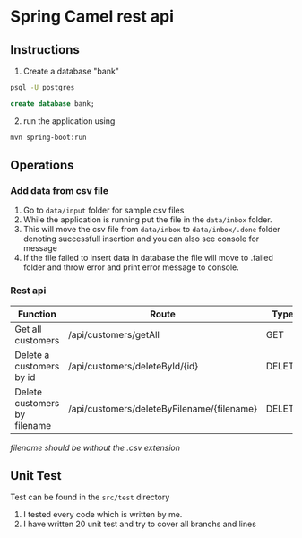 # Spring Camel rest api

## Instructions

1. Create a database "bank"

```bash
psql -U postgres
```

```sql
create database bank;
```

2. run the application using

```bash
mvn spring-boot:run
```

## Operations

### Add data from csv file

1. Go to `data/input` folder for sample csv files
2. While the application is running put the file in the `data/inbox` folder.
3. This will move the csv file from `data/inbox` to `data/inbox/.done` folder denoting successfull insertion and you can also see console for message
4. If the file failed to insert data in database the file will move to .failed folder and throw error and print error message to console.

### Rest api

| Function                     | Route                                      | Type   | Return                            |
| ---------------------------- | ------------------------------------------ | ------ | --------------------------------- |
| Get all customers            | /api/customers/getAll                      | GET    | Customers[]                       |
| Delete a customers by id     | /api/customers/deleteById/{id}             | DELETE | Customer                          |
| Delete customers by filename | /api/customers/deleteByFilename/{filename} | DELETE | String denoting customers deleted |

_filename should be without the .csv extension_

## Unit Test

Test can be found in the `src/test` directory

1. I tested every code which is written by me.
2. I have written 20 unit test and try to cover all branchs and lines
